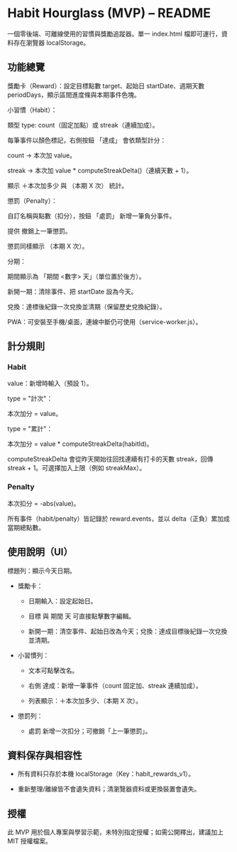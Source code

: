 # Habit Hourglass (MVP) – README

一個零後端、可離線使用的習慣與獎勵追蹤器。單一 index.html 檔即可運行，資料存在瀏覽器 localStorage。

## 功能總覽

獎勵卡（Reward）：設定目標點數 target、起始日 startDate、週期天數 periodDays，顯示區間進度條與本期事件色塊。

小習慣（Habit）：

類型 type: count（固定加點）或 streak（連續加成）。

每筆事件以顏色標記，右側按鈕 「達成」 會依類型計分：

count → 本次加 value。

streak → 本次加 value * computeStreakDelta()（連續天數 + 1）。

顯示 ＋本次加多少 與 （本期 X 次） 統計。

懲罰（Penalty）：

自訂名稱與點數（扣分），按鈕 「處罰」 新增一筆負分事件。

提供 撤銷上一筆懲罰。

懲罰同樣顯示 （本期 X 次）。

分期：

期間顯示為 「期間 <數字> 天」（單位置於後方）。

新開一期：清除事件、把 startDate 設為今天。

兌換：達標後紀錄一次兌換並清期（保留歷史兌換紀錄）。

PWA：可安裝至手機/桌面，連線中斷仍可使用（service-worker.js）。

## 計分規則

### Habit

value：新增時輸入（預設 1）。

type = "計次"：

本次加分 = value。

type = "累計"：

本次加分 = value * computeStreakDelta(habitId)。

computeStreakDelta 會從昨天開始往回找連續有打卡的天數 streak，回傳 streak + 1。可選擇加入上限（例如 streakMax）。

### Penalty

本次扣分 = -abs(value)。

所有事件（habit/penalty）皆記錄於 reward.events，並以 delta（正負）累加成當期總點數。


## 使用說明（UI）

標題列：顯示今天日期。

- 獎勵卡：

  - 日期輸入：設定起始日。

  - 目標 與 期間 天 可直接點擊數字編輯。

  - 新開一期：清空事件、起始日改為今天；兌換：達成目標後紀錄一次兌換並清期。

- 小習慣列：

  - 文本可點擊改名。

  - 右側 達成：新增一筆事件（count 固定加、streak 連續加成）。

  - 列表顯示：＋本次加多少、（本期 X 次）。

- 懲罰列：

  -  處罰 新增一次扣分；可撤銷「上一筆懲罰」。

## 資料保存與相容性

- 所有資料只存於本機 localStorage（Key：habit_rewards_v1）。

- 重新整理/離線皆不會遺失資料；清瀏覽器資料或更換裝置會遺失。

## 授權

此 MVP 用於個人專案與學習示範，未特別指定授權；如需公開釋出，建議加上 MIT 授權檔案。

